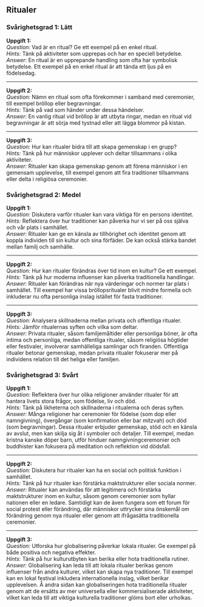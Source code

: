 ## Ritualer

### Svårighetsgrad 1: Lätt

**Uppgift 1:**  
*Question:* Vad är en ritual? Ge ett exempel på en enkel ritual.  
*Hints:* Tänk på aktiviteter som upprepas och har en speciell betydelse.  
*Answer:* En ritual är en upprepande handling som ofta har symbolisk betydelse. Ett exempel på en enkel ritual är att tända ett ljus på en födelsedag.

---

**Uppgift 2:**  
*Question:* Nämn en ritual som ofta förekommer i samband med ceremonier, till exempel bröllop eller begravningar.  
*Hints:* Tänk på vad som händer under dessa händelser.  
*Answer:* En vanlig ritual vid bröllop är att utbyta ringar, medan en ritual vid begravningar är att sörja med tystnad eller att lägga blommor på kistan.

---

**Uppgift 3:**  
*Question:* Hur kan ritualer bidra till att skapa gemenskap i en grupp?  
*Hints:* Tänk på hur människor upplever och deltar tillsammans i olika aktiviteter.  
*Answer:* Ritualer kan skapa gemenskap genom att förena människor i en gemensam upplevelse, till exempel genom att fira traditioner tillsammans eller delta i religiösa ceremonier.

### Svårighetsgrad 2: Medel

**Uppgift 1:**  
*Question:* Diskutera varför ritualer kan vara viktiga för en persons identitet.  
*Hints:* Reflektera över hur traditioner kan påverka hur vi ser på oss själva och vår plats i samhället.  
*Answer:* Ritualer kan ge en känsla av tillhörighet och identitet genom att koppla individen till sin kultur och sina förfäder. De kan också stärka bandet mellan familj och samhälle.

---

**Uppgift 2:**  
*Question:* Hur kan ritualer förändras över tid inom en kultur? Ge ett exempel.  
*Hints:* Tänk på hur moderna influenser kan påverka traditionella handlingar.  
*Answer:* Ritualer kan förändras när nya värderingar och normer tar plats i samhället. Till exempel har vissa bröllopsritualer blivit mindre formella och inkluderar nu ofta personliga inslag istället för fasta traditioner.

---

**Uppgift 3:**  
*Question:* Analysera skillnaderna mellan privata och offentliga ritualer.  
*Hints:* Jämför ritualernas syften och vilka som deltar.  
*Answer:* Privata ritualer, såsom familjemåltider eller personliga böner, är ofta intima och personliga, medan offentliga ritualer, såsom religiösa högtider eller festivaler, involverar samhälleliga samlingar och firanden. Offentliga ritualer betonar gemenskap, medan privata ritualer fokuserar mer på individens relation till det heliga eller familjen.

### Svårighetsgrad 3: Svårt

**Uppgift 1:**  
*Question:* Reflektera över hur olika religioner använder ritualer för att hantera livets stora frågor, som födelse, liv och död.  
*Hints:* Tänk på likheterna och skillnaderna i ritualerna och deras syften.  
*Answer:* Många religioner har ceremonier för födelse (som dop eller namngivning), övergångar (som konfirmation eller bar mitzvah) och död (som begravningar). Dessa ritualer erbjuder gemenskap, stöd och en känsla av avslut, men kan skilja sig åt i symboler och detaljer. Till exempel, medan kristna kanske döper barn, utför hinduer namngivningceremonier och buddhister kan fokusera på meditation och reflektion vid dödsfall.

---

**Uppgift 2:**  
*Question:* Diskutera hur ritualer kan ha en social och politisk funktion i samhället.  
*Hints:* Tänk på hur ritualer kan förstärka maktstrukturer eller sociala normer.  
*Answer:* Ritualer kan användas för att legitimera och förstärka maktstrukturer inom en kultur, såsom genom ceremonier som hyllar nationen eller en ledare. Samtidigt kan de även fungera som ett forum för social protest eller förändring, där människor uttrycker sina önskemål om förändring genom nya ritualer eller genom att ifrågasätta traditionella ceremonier.

---

**Uppgift 3:**  
*Question:* Utforska hur globalisering påverkar lokala ritualer. Ge exempel på både positiva och negativa effekter.  
*Hints:* Tänk på hur kulturutbyten kan berika eller hota traditionella rutiner.  
*Answer:* Globalisering kan leda till att lokala ritualer berikas genom influenser från andra kulturer, vilket kan skapa nya traditioner. Till exempel kan en lokal festival inkludera internationella inslag, vilket berikar upplevelsen. Å andra sidan kan globaliseringen hota traditionella ritualer genom att de ersätts av mer universella eller kommersialiserade aktiviteter, vilket kan leda till att viktiga kulturella traditioner glöms bort eller urholkas.